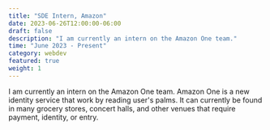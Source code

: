 ```yaml
---
title: "SDE Intern, Amazon"
date: 2023-06-26T12:00:00-06:00
draft: false
description: "I am currently an intern on the Amazon One team."
time: "June 2023 - Present"
category: webdev
featured: true
weight: 1
---
```


I am currently an intern on the Amazon One team. Amazon One is a new identity service that work by reading user's palms. It can currently be found in many grocery stores, concert halls, and other venues that require payment, identity, or entry.